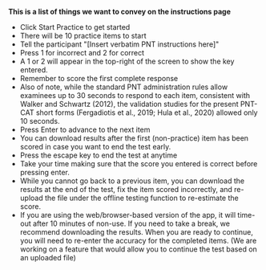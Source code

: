 **This is a list of things we want to convey on the instructions page**

- Click Start Practice to get started
- There will be 10 practice items to start
- Tell the participant "[Insert verbatim PNT instructions here]"
- Press 1 for incorrect and 2 for correct
- A 1 or 2 will appear in the top-right of the screen to show the key entered.
- Remember to score the first complete response
- Also of note, while the standard PNT administration rules allow examinees up to 30 seconds to respond to each item, consistent with Walker and Schwartz (2012), the validation studies for the present PNT-CAT short forms (Fergadiotis et al., 2019; Hula et al., 2020) allowed only 10 seconds.
- Press Enter to advance to the next item
- You can download results after the first (non-practice) item has been scored in case you want to end the test early. 
- Press the escape key to end the test at anytime
- Take your time making sure that the score you entered is correct before pressing enter.
- While you cannot go back to a previous item, you can download the results at the end of the test, fix the item scored incorrectly, and re-upload the file under the offline testing function to re-estimate the score. 
- If you are using the web/browser-based version of the app, it will time-out after 10 minutes of non-use. If you need to take a break, we recommend downloading the results. When you are ready to continue, you will need to re-enter the accuracy for the completed items. (We are working on a feature that would allow you to continue the test based on an uploaded file)